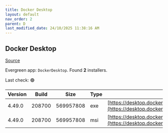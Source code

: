 ```yaml
---
title: Docker Desktop
layout: default
nav_order: 2
parent: D
last_modified_date: 24/10/2025 11:38:16 AM
---
```


## Docker Desktop

[Source](https://www.docker.com/products/docker-desktop/)

Evergreen app: `DockerDesktop`. Found **2** installers.

Last check: 🟢

| Version | Build  | Size      | Type | URI                                                                                                                                                                    |
| ------- | ------ | --------- | ---- | ---------------------------------------------------------------------------------------------------------------------------------------------------------------------- |
| 4.49.0  | 208700 | 569957808 | exe  | [https://desktop.docker.com/win/main/amd64/208700/Docker%20Desktop%20Installer.exe](https://desktop.docker.com/win/main/amd64/208700/Docker%20Desktop%20Installer.exe) |
| 4.49.0  | 208700 | 569957808 | msi  | [https://desktop.docker.com/win/main/amd64/208700/DockerDesktop.msi](https://desktop.docker.com/win/main/amd64/208700/DockerDesktop.msi)                               |
